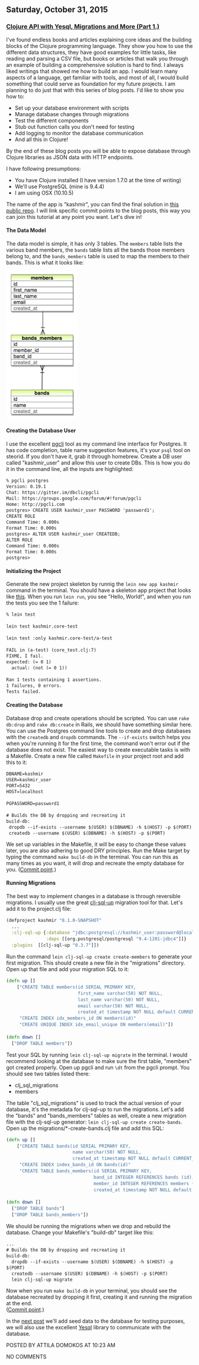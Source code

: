 ## Saturday, October 31, 2015

### [Clojure API with Yesql, Migrations and More (Part 1.)](http://www.adomokos.com/2015/10/clojure-api-with-yesql-migrations-and.html)

I've found endless books and articles explaining core ideas and the building blocks of the Clojure programming language. They show you how to use the different data structures, they have good examples for little tasks, like reading and parsing a CSV file, but books or articles that walk you through an example of building a comprehensive solution is hard to find.
I always liked writings that showed me how to build an app. I would learn many aspects of a language, get familiar with tools, and most of all, I would build something that could serve as foundation for my future projects.
I am planning to do just that with this series of blog posts. I'd like to show you how to:

*   Set up your database environment with scripts
*   Manage database changes through migrations
*   Test the different components
*   Stub out function calls you don't need for testing
*   Add logging to monitor the database communication
*   And all this in Clojure!

By the end of these blog posts you will be able to expose database through Clojure libraries as JSON data with HTTP endpoints.

I have following presumptions:

*   You have Clojure installed (I have version 1.7.0 at the time of writing)
*   We'll use PostgreSQL (mine is 9.4.4)
*   I am using OSX (10.10.5)

The name of the app is "kashmir", you can find the final solution in [this public repo](https://github.com/adomokos/kashmir). I will link specific commit points to the blog posts, this way you can join this tutorial at any point you want. Let's dive in!

#### The Data Model

The data model is simple, it has only 3 tables. The `members` table lists the various band members, the `bands` table lists all the bands those members belong to, and the `bands_members` table is used to map the members to their bands.
This is what it looks like:

![bands_members](/resources/2015/10/bands_members.png)

#### Creating the Database User

I use the excellent [pgcli](http://pgcli.com/) tool as my command line interface for Postgres. It has code completion, table name suggestion features, it's your `psql` tool on steorid. If you don't have it, grab it through homebrew. Create a DB user called "kashmir_user" and allow this user to create DBs. This is how you do it in the command line, all the inputs are highlighted:

```shell
% pgcli postgres
Version: 0.19.1
Chat: https://gitter.im/dbcli/pgcli
Mail: https://groups.google.com/forum/#!forum/pgcli
Home: http://pgcli.com
postgres> CREATE USER kashmir_user PASSWORD 'password1';
CREATE ROLE
Command Time: 0.000s
Format Time: 0.000s
postgres> ALTER USER kashmir_user CREATEDB;
ALTER ROLE
Command Time: 0.000s
Format Time: 0.000s
postgres>
```

#### Initializing the Project

Generate the new project skeleton by runnig the `lein new app kashmir` command in the terminal. You should have a skeleton app project that looks like [this](https://github.com/adomokos/kashmir/commit/70a6a45c6372bf5ab5cf02ec5c6e4a4853d44a77). When you run `lein run`, you see "Hello, World!", and when you run the tests you see the 1 failure:

```shell
% lein test

lein test kashmir.core-test

lein test :only kashmir.core-test/a-test

FAIL in (a-test) (core_test.clj:7)
FIXME, I fail.
expected: (= 0 1)
  actual: (not (= 0 1))

Ran 1 tests containing 1 assertions.
1 failures, 0 errors.
Tests failed.
```

#### Creating the Database

Database drop and create operations should be scripted. You can use `rake db:drop` and `rake db:create` in Rails, we should have something similar here. You can use the Postgres command line tools to create and drop databases with the `createdb` and `dropdb` commands. The `--if-exists` switch helps you when you're running it for the first time, the command won't error out if the database does not exist.
The easiest way to create executable tasks is with a Makefile. Create a new file called `Makefile` in your project root and add this to it:

```shell
DBNAME=kashmir
USER=kashmir_user
PORT=5432
HOST=localhost

PGPASSWORD=password1

# Builds the DB by dropping and recreating it
build-db:
 dropdb --if-exists --username $(USER) $(DBNAME) -h $(HOST) -p $(PORT)
 createdb --username $(USER) $(DBNAME) -h $(HOST) -p $(PORT)
```

We set up variables in the Makefile, it will be easy to change these values later, you are also adhering to good DRY principles.
Run the Make target by typing the command `make build-db` in the terminal. You can run this as many times as you want, it will drop and recreate the empty database for you.
([Commit point](https://github.com/adomokos/kashmir/commit/8fb99ec0b0f5bd21322c5ee1c8f270a486a49a55).)

#### Running Migrations

The best way to implement changes in a database is through reversible migrations. I usually use the great [clj-sql-up](https://github.com/ckuttruff/clj-sql-up) migration tool for that. Let's add it to the project.clj file:

```clojure
(defproject kashmir "0.1.0-SNAPSHOT"
  ...
  :clj-sql-up {:database "jdbc:postgresql://kashmir_user:password@localhost:5432/kashmir"
               :deps [[org.postgresql/postgresql "9.4-1201-jdbc4"]]}
  :plugins  [[clj-sql-up "0.3.7"]])
```

Run the command `lein clj-sql-up create create-members` to generate your first migration. This should create a new file in the "migrations" directory. Open up that file and add your migration SQL to it:

```clojure
(defn up []
    ["CREATE TABLE members(id SERIAL PRIMARY KEY,
                           first_name varchar(50) NOT NULL,
                           last_name varchar(50) NOT NULL,
                           email varchar(50) NOT NULL,
                           created_at timestamp NOT NULL default CURRENT_TIMESTAMP)"
     "CREATE INDEX idx_members_id ON members(id)"
     "CREATE UNIQUE INDEX idx_email_unique ON members(email)"])

(defn down []
  ["DROP TABLE members"])
```

Test your SQL by running `lein clj-sql-up migrate` in the terminal. I would recommend looking at the database to make sure the first table, "members" got created properly. Open up pgcli and run `\dt` from the pgcli prompt. You should see two tables listed there:

*   clj_sql_migrations
*   members

The table "clj_sql_migrations" is used to track the actual version of your database, it's the metadata for clj-sql-up to run the migrations. Let's add the "bands" and "bands_members" tables as well, create a new migration file with the clj-sql-up generator: `lein clj-sql-up create create-bands`. Open up the migrations/*-create-bands.clj file and add this SQL:

```clojure
(defn up []
    ["CREATE TABLE bands(id SERIAL PRIMARY KEY,
                         name varchar(50) NOT NULL,
                         created_at timestamp NOT NULL default CURRENT_TIMESTAMP)"
     "CREATE INDEX index_bands_id ON bands(id)"
     "CREATE TABLE bands_members(id SERIAL PRIMARY KEY,
                                 band_id INTEGER REFERENCES bands (id),
                                 member_id INTEGER REFERENCES members (id),
                                 created_at timestamp NOT NULL default CURRENT_TIMESTAMP)"])

(defn down []
  ["DROP TABLE bands"]
  ["DROP TABLE bands_members"])
```

We should be running the migrations when we drop and rebuild the database. Change your Makefile's "build-db" target like this:

```shell
...
# Builds the DB by dropping and recreating it
build-db:
  dropdb --if-exists --username $(USER) $(DBNAME) -h $(HOST) -p $(PORT)
  createdb --username $(USER) $(DBNAME) -h $(HOST) -p $(PORT)
  lein clj-sql-up migrate
```

Now when you run `make build-db` in your terminal, you should see the database recreated by dropping it first, creating it and running the migration at the end.  
([Commit point](https://github.com/adomokos/kashmir/commit/cfe053fbc712e7125b80a440f8578d02a5ea6b0b).)

In the [next post](/blog/2015/10/clojure-api-with-yesql-migrations-part2.md) we'll add seed data to the database for testing purposes, we will also use the excellent [Yesql](https://github.com/krisajenkins/yesql) library to communicate with the database.


POSTED BY ATTILA DOMOKOS AT 10:23 AM


NO COMMENTS
